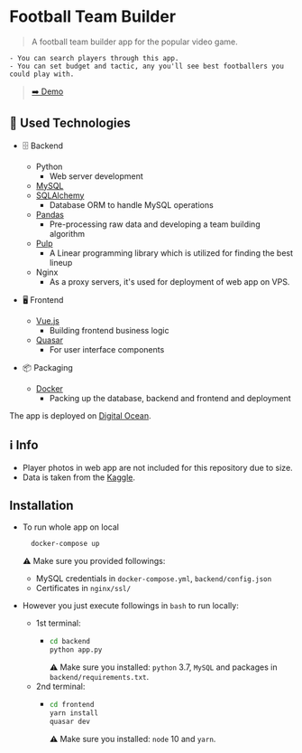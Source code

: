 # Football Team Builder

  > A football team builder app for the popular video game.

    - You can search players through this app.
    - You can set budget and tactic, any you'll see best footballers you could play with.

  > [➡️ Demo](https://orkutkaracalik.info/portfolio/football-team-builder/)

## 🚀 Used Technologies

- 🗄️ Backend
  - Python
    - Web server development
  - [MySQL](https://dev.mysql.com/doc/)
  - [SQLAlchemy](https://docs.sqlalchemy.org/en/13/)
    - Database ORM to handle MySQL operations
  - [Pandas](https://pandas.pydata.org/docs/user_guide/index.html#user-guide)
    - Pre-processing raw data and developing a team building algorithm
  - [Pulp](https://www.coin-or.org/PuLP/pulp.html)
    - A Linear programming library which is utilized for finding the best lineup
  - Nginx
    - As a proxy servers, it's used for deployment of web app on VPS.

- 🖥️ Frontend
  - [Vue.js](https://vuejs.org/v2/guide/)
    - Building frontend business logic
  - [Quasar](https://quasar.dev/introduction-to-quasar)
    - For user interface components

- 📦 Packaging
  - [Docker](https://www.docker.com/)
    - Packing up the database, backend and frontend and deployment

The app is deployed on [Digital Ocean](https://www.digitalocean.com/).
## ℹ️ Info

- Player photos in web app are not included for this repository due to size.
- Data is taken from the [Kaggle](https://www.kaggle.com/karangadiya/fifa19).

## Installation

- To run whole app on local
  ```bash
    docker-compose up
  ```
  ⚠️ Make sure you provided followings:
    - MySQL credentials in `docker-compose.yml`, `backend/config.json`
    - Certificates in `nginx/ssl/`

- However you just execute followings in `bash` to run locally:

  - 1st terminal:
    - ```bash
      cd backend
      python app.py
      ```
      ⚠️ Make sure you installed: `python` 3.7, `MySQL` and packages in `backend/requirements.txt`.
  - 2nd terminal:
    - ```bash
      cd frontend
      yarn install
      quasar dev
      ```
      ⚠️ Make sure you installed: `node` 10 and `yarn`.
